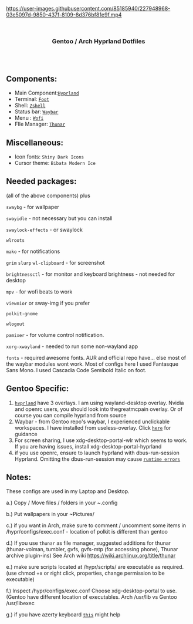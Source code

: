 
https://user-images.githubusercontent.com/85185940/227948968-03e5097d-9850-437f-8109-8d376bf81e9f.mp4


<br>
<h3 align = "center">Gentoo / Arch Hyprland Dotfiles</h3>
<br>

<img src="https://github.com/JaKooLit/Asus-G15-2021-hyprland-dots/blob/main/preview.png" alt="">

<img src="https://github.com/JaKooLit/ASUS_G15-2021_hyprland-dots/blob/main/Gentoo.png" alt="">

## Components:

- Main Component:[`Hyprland`](https://github.com/hyprwm/Hyprland)
- Terminal: [`Foot`](https://github.com/r-c-f/foot)
- Shell: [`Zshell`](https://www.zsh.org/)
- Status bar: [`Waybar`](https://github.com/Alexays/Waybar)
- Menu : [`Wofi`](https://hg.sr.ht/~scoopta/wofi)
- FIle Manager: [`Thunar`](https://docs.xfce.org/xfce/thunar/start)

## Miscellaneous:

- Icon fonts: `Shiny Dark Icons`
- Cursor theme: `Bibata Modern Ice`

## Needed packages:

(all of the above components) plus

`swaybg` - for wallpaper

`swayidle` - not necessary but you can install

`swaylock-effects` - or swaylock

`wlroots`  

`mako` - for notifications

`grim` `slurp` `wl-clipboard` - for screenshot

`brightnessctl`  - for monitor and keyboard brightness - not needed for desktop

`mpv` - for wofi beats to work

`viewnior` or sway-img if you prefer  

`polkit-gnome` 

`wlogout` 

`pamixer` - for volume control notification. 

`xorg-xwayland` - needed to run some non-wayland app

`fonts` - required awesome fonts. AUR and official repo have... else most of the waybar modules wont work. Most of configs here I used Fantasque Sans Mono. I used Cascadia Code Semibold Italic on foot.

## Gentoo Specific:

1. [`hyprland`](https://gpo.zugaina.org/gui-wm/hyprland) have 3 overlays. I am using wayland-desktop overlay. Nvidia and openrc users, you should look into thegreatmcpain overlay. Or of course you can compile hyprland from source
2. Waybar - from Gentoo repo's waybar, I experienced unclickable workspaces. I have installed from useless-overlay. Click [`here`](https://github.com/JaKooLit/Ja_HyprLanD-dots/blob/main/misc/Gentoo-Waybar) for guidance
3. For screen sharing, I use xdg-desktop-portal-wlr which seems to work. If you are having issues, install xdg-desktop-portal-hyprland
4. if you use openrc, ensure to launch hyprland with dbus-run-session Hyprland. Omitting the dbus-run-session may cause [`runtime errors`](https://wiki.gentoo.org/wiki/Sway#Failed_to_connect_to_user_bus)


## Notes: 

These configs are used in my Laptop and Desktop. 

a.) Copy / Move files / folders in your ~.config

b.) Put wallpapers in your ~Pictures/

c.) if you want in Arch, make sure to comment / uncomment some items in /hypr/configs/exec.conf - location of polkit is different than gentoo

d.) If you use `thunar` as file manager, suggested additions for thunar (thunar-volman, tumbler, gvfs, gvfs-mtp (for accessing phone), Thunar archive plugin-ins) See Arch wiki https://wiki.archlinux.org/title/thunar

e.) make sure scripts located at /hypr/scripts/ are executable as required. (use chmod +x or right click, properties, change permission to be executable)

f.) Inspect /hypr/configs/exec.conf Choose xdg-desktop-portal to use. (Gentoo have different location of executables. Arch /usr/lib vs Gentoo /usr/libexec

g.) if you have azerty keyboard [`this`](https://github.com/swaywm/sway/issues/1460?fbclid=IwAR1C8VcY_wWbGhXvT-5ApjJCQuJoJzhOVor6o5fdn0Nj1c6bD9JXoQAPQIg) might help
